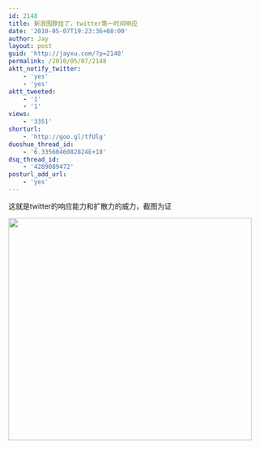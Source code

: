 ```yaml
---
id: 2148
title: 新浪围脖挂了，twitter第一时间响应
date: '2010-05-07T19:23:36+08:00'
author: Jay
layout: post
guid: 'http://jayxu.com/?p=2148'
permalink: /2010/05/07/2148
aktt_notify_twitter:
    - 'yes'
    - 'yes'
aktt_tweeted:
    - '1'
    - '1'
views:
    - '3351'
shorturl:
    - 'http://goo.gl/tfUlg'
duoshuo_thread_id:
    - '6.3356046082824E+18'
dsq_thread_id:
    - '4289089472'
posturl_add_url:
    - 'yes'
---
```


这就是twitter的响应能力和扩散力的威力，截图为证

<a href="http://jayxu.com/log/wp-content/uploads/2010/05/Noname.png"><img class="alignnone size-medium wp-image-2149" title="Noname" src="http://jayxu.com/log/wp-content/uploads/2010/05/Noname.png" alt="" width="480" height="438" /></a>